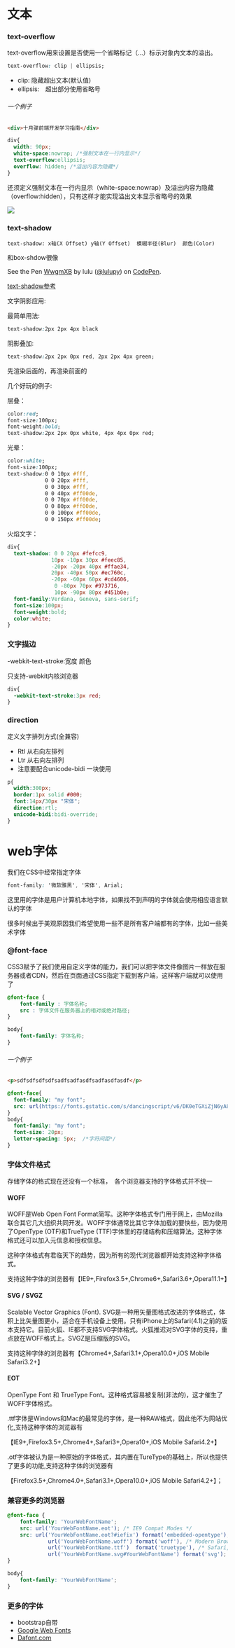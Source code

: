 # 文本

<!-- word-spacing
letter-spacing
vertical-align
text-decoration
text-indent
text-align 
line-height
text-transform
text-shadow
white-space
direction  -->

### text-overflow
text-overflow用来设置是否使用一个省略标记（...）标示对象内文本的溢出。


```css
text-overflow: clip | ellipsis; 
```

+ clip: 隐藏超出文本(默认值)
+ ellipsis:　超出部分使用省略号


###### 一个例子
```html
<div>十月驿前端开发学习指南</div>
```
```css
div{
  width: 90px;
  white-space:nowrap; /*强制文本在一行内显示*/ 
  text-overflow:ellipsis;
  overflow: hidden; /*溢出内容为隐藏*/
}
```
还须定义强制文本在一行内显示（white-space:nowrap）及溢出内容为隐藏（overflow:hidden），只有这样才能实现溢出文本显示省略号的效果


![](images/09.png)

### text-shadow
```
text-shadow: x轴(X Offset) y轴(Y Offset)  模糊半径(Blur)  颜色(Color)
```
和box-shdow很像

<p data-height="266" data-theme-id="dark" data-slug-hash="WwgmXB" data-default-tab="result" data-user="lulupy" data-embed-version="2" class="codepen">See the Pen <a href="http://codepen.io/lulupy/pen/WwgmXB/">WwgmXB</a> by lulu (<a href="http://codepen.io/lulupy">@lulupy</a>) on <a href="http://codepen.io">CodePen</a>.</p>
<script async src="//assets.codepen.io/assets/embed/ei.js"></script>

[text-shadow参考](https://developer.mozilla.org/zh-CN/docs/Web/CSS/text-shadow)


文字阴影应用:

最简单用法:

```css
text-shadow:2px 2px 4px black
```

阴影叠加:

```css
text-shadow:2px 2px 0px red, 2px 2px 4px green;
```
先渲染后面的，再渲染前面的

几个好玩的例子:


层叠：
```css
color:red; 
font-size:100px; 
font-weight:bold; 
text-shadow:2px 2px 0px white, 4px 4px 0px red;
```

光晕：
```css
color:white; 
font-size:100px; 
text-shadow:0 0 10px #fff, 
            0 0 20px #fff, 
            0 0 30px #fff, 
            0 0 40px #ff00de, 
            0 0 70px #ff00de, 
            0 0 80px #ff00de, 
            0 0 100px #ff00de, 
            0 0 150px #ff00de;
```

火焰文字：
```css
div{
  text-shadow: 0 0 20px #fefcc9, 
              10px -10px 30px #feec85, 
              -20px -20px 40px #ffae34, 
              20px -40px 50px #ec760c, 
              -20px -60px 60px #cd4606,
               0 -80px 70px #973716, 
               10px -90px 80px #451b0e; 
  font-family:Verdana, Geneva, sans-serif; 
  font-size:100px; 
  font-weight:bold; 
  color:white;
}
```


### 文字描边

-webkit-text-stroke:宽度 颜色

只支持-webkit内核浏览器

```css
div{
  -webkit-text-stroke:3px red;
}
```

### direction  
定义文字排列方式(全兼容)

- Rtl 从右向左排列
- Ltr 从右向左排列
- 注意要配合unicode-bidi 一块使用


```css
p{
  width:300px;
  border:1px solid #000;
  font:14px/30px "宋体";
  direction:rtl;
  unicode-bidi:bidi-override;
}
```
# web字体

我们在CSS中经常指定字体

```css
font-family: '微软雅黑', '宋体', Arial;
```
这里用的字体是用户计算机本地字体，如果找不到声明的字体就会使用相应语言默认的字体

很多时候出于美观原因我们希望使用一些不是所有客户端都有的字体，比如一些美术字体

### @font-face

CSS3赋予了我们使用自定义字体的能力，我们可以把字体文件像图片一样放在服务器或者CDN，然后在页面通过CSS指定下载到客户端，这样客户端就可以使用了
```css
@font-face {
    font-family : 字体名称;
    src : 字体文件在服务器上的相对或绝对路径;
}

body{
    font-family: 字体名称;
}
```


###### 一个例子
```html
<p>sdfsdfsdfsdfsadfsadfasdfsadfasdfasdf</p>
```

```css
@font-face{
  font-family: "my font";
  src: url(https://fonts.gstatic.com/s/dancingscript/v6/DK0eTGXiZjN6yA8zAEyM2Ud0sm1ffa_JvZxsF_BEwQk.woff2) format('woff2');
}
body{
  font-family: "my font";
  font-size: 20px;
  letter-spacing: 5px;  /*字符间距*/
}
```
###  字体文件格式
存储字体的格式现在还没有一个标准，　各个浏览器支持的字体格式并不统一

#### WOFF
WOFF是Web Open Font Format简写。这种字体格式专门用于网上，由Mozilla联合其它几大组织共同开发。WOFF字体通常比其它字体加载的要快些，因为使用了OpenType (OTF)和TrueType (TTF)字体里的存储结构和压缩算法。这种字体格式还可以加入元信息和授权信息。

这种字体格式有君临天下的趋势，因为所有的现代浏览器都开始支持这种字体格式。

支持这种字体的浏览器有【IE9+,Firefox3.5+,Chrome6+,Safari3.6+,Opera11.1+】

#### SVG / SVGZ
Scalable Vector Graphics (Font). SVG是一种用矢量图格式改进的字体格式，体积上比矢量图更小，适合在手机设备上使用。只有iPhone上的Safari(4.1)之前的版本支持它。目前火狐、IE都不支持SVG字体格式。火狐推迟对SVG字体的支持，重点放在WOFF格式上。SVGZ是压缩版的SVG。

支持这种字体的浏览器有【Chrome4+,Safari3.1+,Opera10.0+,iOS Mobile Safari3.2+】

#### EOT
OpenType Font 和 TrueType Font。这种格式容易被复制(非法的)，这才催生了WOFF字体格式。

.ttf字体是Windows和Mac的最常见的字体，是一种RAW格式，因此他不为网站优化,支持这种字体的浏览器有

【IE9+,Firefox3.5+,Chrome4+,Safari3+,Opera10+,iOS Mobile Safari4.2+】

.otf字体被认为是一种原始的字体格式，其内置在TureType的基础上，所以也提供了更多的功能,支持这种字体的浏览器有

【Firefox3.5+,Chrome4.0+,Safari3.1+,Opera10.0+,iOS Mobile Safari4.2+】；


### 兼容更多的浏览器
```css
@font-face {
    font-family: 'YourWebFontName';
    src: url('YourWebFontName.eot'); /* IE9 Compat Modes */
    src: url('YourWebFontName.eot?#iefix') format('embedded-opentype'), /* IE6-IE8 */
             url('YourWebFontName.woff') format('woff'), /* Modern Browsers */
             url('YourWebFontName.ttf')  format('truetype'), /* Safari, Android, iOS */
             url('YourWebFontName.svg#YourWebFontName') format('svg'); /* Legacy iOS */
}

body{
    font-family: 'YourWebFontName';
}
```

### 更多的字体
+ bootstrap自带
+ [Google Web Fonts](https://www.google.com/fonts/)
+ [Dafont.com](http://www.dafont.com/)


